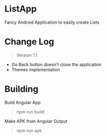 # ListApp
Fancy Android Application to easily create Lists

# Change Log
> Version 1.1
- Go Back button doesn't close the application
- Themes implementation

# Building
Build Angular App
> npm run build

Make APK from Angular Output
> npm run apk
